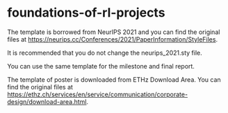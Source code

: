 # foundations-of-rl-projects

The template is borrowed from NeurIPS 2021 and you can find the original files at https://neurips.cc/Conferences/2021/PaperInformation/StyleFiles.

It is recommended that you do not change the neurips_2021.sty file.

You can use the same template for the milestone and final report.

The template of poster is downloaded from ETHz Download Area. You can find the original files at https://ethz.ch/services/en/service/communication/corporate-design/download-area.html.
